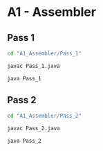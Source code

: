 # A1 - Assembler

## Pass 1

```bash
cd "A1_Assembler/Pass_1"

javac Pass_1.java

java Pass_1
```

## Pass 2

```bash
cd "A1_Assembler/Pass_2"

javac Pass_2.java

java Pass_2
```

